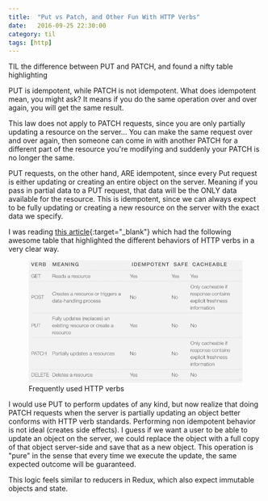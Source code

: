 ```yaml
---
title:  "Put vs Patch, and Other Fun With HTTP Verbs"
date:   2016-09-25 22:30:00
category: til
tags: [http]
---
```


TIL the difference between PUT and PATCH, and found a nifty table highlighting

PUT is idempotent, while PATCH is not idempotent. What does idempotent mean, you might ask? It means if you do the same operation over and over again, you will get the same result.

This law does not apply to PATCH requests, since you are only partially updating a resource on the server... You can make the same request over and over again, then someone can come in with another PATCH for a different part of the resource you're modifying and suddenly your PATCH is no longer the same.

PUT requests, on the other hand, ARE idempotent, since every Put request is either updating or creating an entire object on the server. Meaning if you pass in partial data to a PUT request, that data will be the ONLY data available for the resource. This is idempotent, since we can always expect to be fully updating or creating a new resource on the server with the exact data we specify.

I was reading [this article][article]{:target="_blank"} which had the following awesome table that highlighted the different behaviors of HTTP verbs in a very clear way.

<figure>
  <img src="/images/HttpVerbTable.jpg">
  <figcaption>Frequently used HTTP verbs</figcaption>
</figure>

I would use PUT to perform updates of any kind, but now realize that doing PATCH requests when the server is partially updating an object better conforms with HTTP verb standards. Performing non idempotent behavior is not ideal (creates side effects). I guess if we want a user to be able to update an object on the server, we could replace the object with a full copy of that object server-side and save that as a new object. This operation is "pure" in the sense that every time we execute the update, the same expected outcome will be guaranteed.

This logic feels similar to reducers in Redux, which also expect immutable objects and state.

[article]: https://apihandyman.io/do-you-really-know-why-you-prefer-rest-over-rpc/
